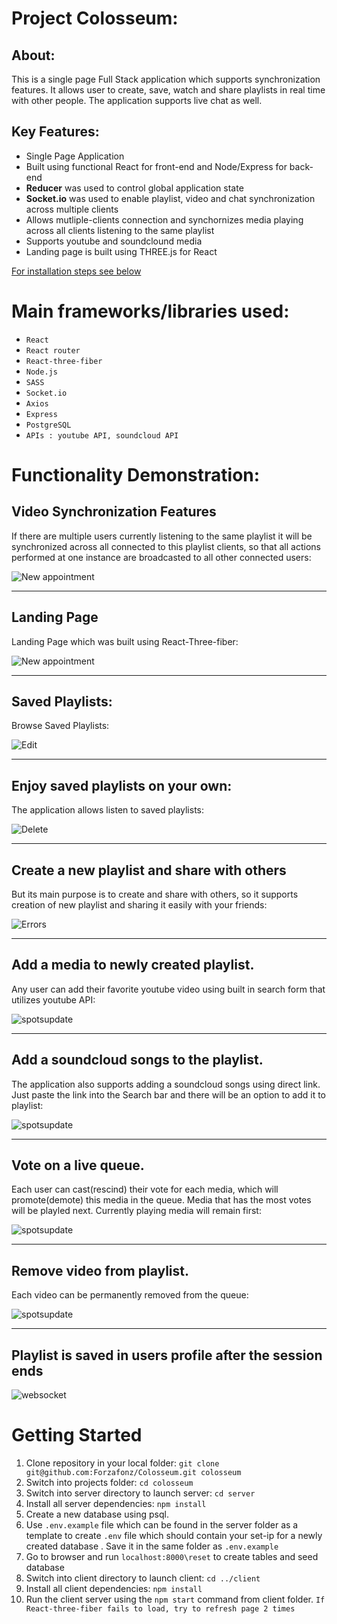 # Project Colosseum:

## About:

This is a single page Full Stack application which supports synchronization features. It allows user to create, save, watch and share playlists in real time with other people. The application supports live chat as well.


## Key Features:

*  Single Page Application
*  Built using functional React for front-end and Node/Express for  back-end
*  **Reducer** was used to control global application state
*  **Socket.io** was used to enable playlist, video and chat synchronization across multiple clients
*  Allows mutliple-clients connection and synchornizes media playing across all clients listening to the same playlist
*  Supports youtube and soundclound media
*  Landing page is built using THREE.js for React

[For installation steps see below](#getting-started)

# Main frameworks/libraries used:

* `React`
* `React router`
* `React-three-fiber`
* `Node.js`
* `SASS`
* `Socket.io`
* `Axios`
* `Express`
* `PostgreSQL`
* `APIs : youtube API, soundcloud API`


# Functionality Demonstration:

## Video Synchronization Features
If there are multiple users currently listening to the same playlist it will be synchronized across all connected to this playlist clients, so that all actions performed at one instance are broadcasted to all other connected users:

![New appointment](/public/images/Sync.gif)
___
## Landing Page
Landing Page which was built using React-Three-fiber:

![New appointment](/public/images/landingpage.gif)
___
## Saved Playlists:
Browse Saved Playlists:

![Edit](/public/images/Playlists.gif)
___
## Enjoy saved playlists on your own:
The application allows listen to saved playlists:

![Delete](/public/images/Play1.gif)
___
## Create a new playlist and share with others
But its main purpose is to create and share with others, so it supports creation of new playlist and sharing it easily with your friends:

![Errors](/public/images/new-playlist-sharing.gif)
___
## Add a media to newly created playlist.
Any user can add their favorite youtube video using built in search form that utilizes youtube API:

![spotsupdate](/public/images/Media_Add.gif)
___
## Add a soundcloud songs to the playlist.
The application also supports adding a soundcloud songs using direct link. Just paste the link into the Search bar and there will be an option to add it to playlist:

![spotsupdate](/public/images/add_soundcloud.gif)
___
## Vote on a live queue.
Each user can cast(rescind) their vote for each media, which will promote(demote) this media in the queue. Media that has the most votes will be playled next. Currently playing media will remain first:

![spotsupdate](/public/images/voting.gif)
___
## Remove video from playlist.
Each video can be permanently removed from the queue:

![spotsupdate](/public/images/removing.gif)

___
## Playlist is saved in users profile after the session ends
![websocket](/public/images/Saved_pl.gif)

# Getting Started

1. Clone repository in your local folder: 
```git clone git@github.com:Forzafonz/Colosseum.git colosseum```
1. Switch into projects folder: ```cd colosseum```
1. Switch into server directory to launch server: ```cd server```
1. Install all server dependencies: ```npm install```
1. Create a new database using psql.
1. Use ```.env.example``` file which can be found in the server folder as a template to create `.env` file which should contain your set-ip for a newly created database . Save it in the same folder as `.env.example`
1. Go to browser and run ```localhost:8000\reset``` to create tables and seed database
1. Switch into client directory to launch client: ```cd ../client```
1. Install all client dependencies: ```npm install```
1. Run the client server using the ```npm start``` command from client folder. ```If React-three-fiber fails to load, try to refresh page 2 times```
